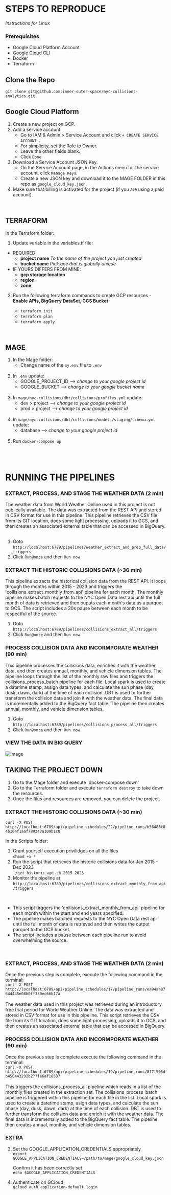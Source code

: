 # STEPS TO REPRODUCE
_Instructions for Linux_ 
### Prerequisites
- Google Cloud Platform Account
- Google Cloud CLI
- Docker
- Terraform 

## Clone the Repo </br>
`git clone git@github.com:inner-outer-space/nyc-collisions-analytics.git`

 
## Google Cloud Platform  
1. Create a new project on GCP.
2. Add a service account.
    - Go to IAM & Admin > Service Account and click `+ CREATE SERVICE ACCOUNT `.
    - For simplicity, set the Role to Owner.
    - Leave the other fields blank.
    - Click `Done`
3. Download a Service Account JSON Key. 
    - On the Service Account page, in the Actions menu for the service account, click  `Manage Keys`.
    - Create a new JSON key and download it to the MAGE FOLDER in this repo as `google_cloud_key.json`.
4. Make sure that billing is activated for the project (if you are using a paid account). 
<br/>

## TERRAFORM
In the Terraform folder: <br/>
1. Update variable in the variables.tf file: 
 - REQUIRED: 
    -  **project name**   _To the name of the project you just created_
    -  **bucket name**  _Pick one that is globally unique_ <br/>
 - IF YOURS DIFFERS FROM MINE: 
    -  **gcp storage location** 
    -  **region** 
    -  **zone**

2. Run the following terraform commands to create GCP resources - **Enable APIs, BigQuery DataSet, GCS Bucket** </br>

    - `terraform init`
    - `terraform plan`
    - `terraform apply`
<br/>

## MAGE 
1. In the Mage folder: <br/>
   - Change name of the `my.env` file to `.env`
   <br/>
2. In `.env` update: </br>
   - GOOGLE_PROJECT_ID  --> _change to your google project id_
   - GOOGLE_BUCKET --> _change to your google bucket name_
   <br/>
3. In `mage/nyc-collisions/dbt/collisions/profiles.yml` update: </br>
   - dev > project -->  _change to your google project id_ 
   - prod > project -->  _change to your google project id_
   <br/>
4. In `mage/nyc-collisions/dbt/collisions/models/staging/schema.yml` update: </br>
   - database -->  _change to your google project id_
    <br/>
5. Run `docker-compose up`
<br/>
<br/>

# RUNNING THE PIPELINES 

### EXTRACT, PROCESS, AND STAGE THE WEATHER DATA (2 min)
The weather data from World Weather Online used in this project is not publically available. The data was extracted from the REST API and stored in CSV format for use in this pipeline. This pipeline retrieves the CSV file from its GIT location, does some light processing, uploads it to GCS, and then creates an associated external table that can be accessed in BigQuery.  <br/> <br/>

1. Goto `http://localhost:6789/pipelines/weather_extract_and_prep_full_data/triggers`
2. Click `Run@once` and then `Run now`

### EXTRACT THE HISTORIC COLLISIONS DATA (~36 min)
This pipeline extracts the historical collision data from the REST API. It loops through the months within 2015 - 2023 and triggers the 'collisions_extract_monthly_from_api' pipeline for each month. The monthly pipeline makes batch requests to the NYC Open Data rest api until the full month of data is retrieved and then ouputs each month's data as a parquet to GCS. The script includes a 30s pause between each month to be respectful of the source.

1. Goto `http://localhost:6789/pipelines/collisions_extract_all/triggers`
2. Click `Run@once` and then `Run now`

### PROCESS COLLISION DATA AND INCORMPORATE WEATHER (90 min)
This pipeline processes the collisions data, enriches it with the weather data, and then creates annual, monthly, and vehicle dimension tables. The pipeline loops through the list of the monthly raw files and triggers the collisions_process_batch pipeline for each file.  Local spark is used to create a datetime stamp, assign data types, and calculate the sun phase (day, dusk, dawn, dark) at the time of each collision. DBT is used to further transform the collision data and join it with the weather data. The final data is incrementally added to the BigQuery fact table. The pipeline then creates annual, monthly, and vehicle dimension tables.   

1. Goto `http://localhost:6789/pipelines/collisions_process_all/triggers`
2. Click `Run@once` and then `Run now`

### VIEW THE DATA IN BIG QUERY 
![image](https://github.com/inner-outer-space/nyc-collisions-analytics/assets/12296455/b9dc0ba7-33a7-4151-9325-c5564a80fa5b)


## TAKING THE PROJECT DOWN 
1. Go to the Mage folder and execute `docker-compose down'
2. Go to the Terraform folder and execute `terraform destroy` to take down the resources.
3. Once the files and resources are removed, you can delete the project.  









### EXTRACT THE HISTORIC COLLISIONS DATA (~30 min)
`curl -X POST http://localhost:6789/api/pipeline_schedules/22/pipeline_runs/b56488f84b104f1aaf789347a109b1c0`

In the Scripts folder: </br> 
1. Grant yourself execution privilidges on all the files<br/>
   `chmod +x *`
2. Run the script that retrieves the historic collisions data for Jan 2015 - Dec 2023 <br/>
   `./get_historic_api.sh 2015 2023` </br>
3. Monitor the pipeline at `http://localhost:6789/pipelines/collisions_extract_monthly_from_api/triggers`  
</br>

 - This script tirggers the 'collisions_extract_monthly_from_api' pipeline	for each month within the start and end years specified.
 - The pipeline makes batched requests to the NYC Open Data rest api until the full month of data is retrieved and then writes the output parquet to the GCS bucket.
 - The script includes a pause between each pipeline run to avoid overwhelming the source. 
</br>

### EXTRACT, PROCESS, AND STAGE THE WEATHER DATA (2 min)
Once the previous step is complete, execute the following command in the terminal: </br>
`curl -X POST http://localhost:6789/api/pipeline_schedules/17/pipeline_runs/ea94aa87644445e08b0ff330ec66b17a` </br>
</br>
The weather data used in this project was retrieved during an introductory free trial period for World Weather Online. The data was extracted and stored in CSV format for use in this pipeline. This script retrieves the CSV file from its GIT location, does some light processing, uploads it to GCS, and then creates an associated external table that can be accessed in BigQuery.  

### PROCESS COLLISION DATA AND INCORMPORATE WEATHER (90 min)
Once the previous step is complete execute the following command in the terminal:</br>
`curl -X POST http://localhost:6789/api/pipeline_schedules/19/pipeline_runs/877f905db450443292b277fe6af18537` </br>
</br>
This triggers the collisions_process_all pipeline which reads in a list of the monthly files created in the extraction set. The collisions_process_batch pipeline is triggered within this pipeline for each file in the list. Local spark is used to create a datetime stamp, asign data types, and calculate the sun phase (day, dusk, dawn, dark) at the time of each collision. DBT is used to further transform the collision data and enrich it with the weather data. The final data is incrementally added to the BigQuery fact table. The pipeline then creates annual, monthly, and vehicle dimension tables.   

 

### EXTRA 
3. Set the GOOGLE_APPLICATION_CREDENTIALS appropriately</br>
   `export GOOGLE_APPLICATION_CREDENTIALS=/path/to/mage/google_cloud_key.json`

    Confirm it has been correctly set </br>
   `echo $GOOGLE_APPLICATION_CREDENTIALS`

4. Authenticate on GCloud </br>
   `gcloud auth application-default login`
